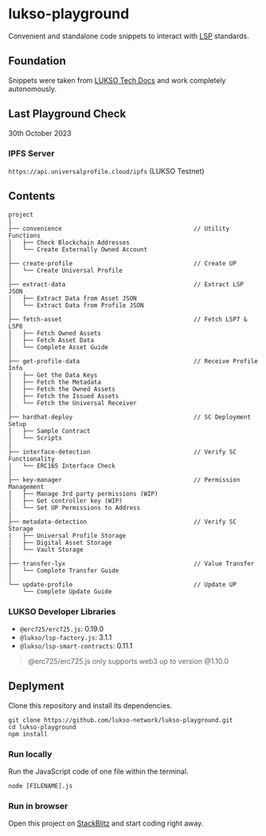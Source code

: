 # lukso-playground

Convenient and standalone code snippets to interact with [LSP](https://docs.lukso.tech/standards/standards-roadmap) standards.

## Foundation

Snippets were taken from [LUKSO Tech Docs](https://docs.lukso.tech/) and work completely autonomously.

## Last Playground Check

30th October 2023

### IPFS Server

`https://api.universalprofile.cloud/ipfs` (LUKSO Testnet)

## Contents

```
project
│
├── convenience                                     // Utility Functions
│   ├── Check Blockchain Addresses
│   └── Create Externally Owned Account
│
├── create-profile                                  // Create UP
│   └── Create Universal Profile
│
├── extract-data                                    // Extract LSP JSON
│   ├── Extract Data from Asset JSON
│   └── Extract Data from Profile JSON
│
├── fetch-asset                                     // Fetch LSP7 & LSP8
│   ├── Fetch Owned Assets
│   ├── Fetch Asset Data
│   └── Complete Asset Guide
│
├── get-profile-data                                // Receive Profile Info
│   ├── Get the Data Keys
│   ├── Fetch the Metadata
│   ├── Fetch the Owned Assets
│   ├── Fetch the Issued Assets
│   └── Fetch the Universal Receiver
│
├── hardhat-deploy                                  // SC Deployment Setup
│   ├── Sample Contract
│   └── Scripts
|
├── interface-detection                             // Verify SC Functionality
|   └── ERC165 Interface Check
│
├── key-manager                                     // Permission Management
│   ├── Manage 3rd party permissions (WIP)
│   ├── Get controller key (WIP)
│   └── Set UP Permissions to Address
|
├── metadata-detection                              // Verify SC Storage
|   ├── Universal Profile Storage
|   ├── Digital Asset Storage
|   └── Vault Storage
│
├── transfer-lyx                                    // Value Transfer
│   └── Complete Transfer Guide
│
└── update-profile                                  // Update UP
    └── Complete Update Guide
```

### LUKSO Developer Libraries

- `@erc725/erc725.js`: 0.19.0
- `@lukso/lsp-factory.js`: 3.1.1
- `@lukso/lsp-smart-contracts`: 0.11.1

> @erc725/erc725.js only supports web3 up to version @1.10.0

## Deplyment

Clone this repository and install its dependencies.

```
git clone https://github.com/lukso-network/lukso-playground.git
cd lukso-playground
npm install
```

### Run locally

Run the JavaScript code of one file within the terminal.

```
node [FILENAME].js
```

### Run in browser

Open this project on [StackBlitz](https://stackblitz.com/github/lukso-network/lukso-playground) and start coding right away.

